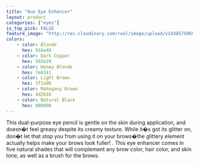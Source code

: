 ```yaml
---
title: "Duo Eye Enhancer"
layout: product
categories: ["eyes"]
is_top_pick: FALSE
feature_image: "http://res.cloudinary.com/ruel/image/upload/v1438575069/fashion21/picture-19.jpg"
colors:
    - color: Blonde
      hex: 916e40
    - color: Dark Copper
      hex: 593e29
    - color: Honey Blonde
      hex: 7e6341
    - color: Light Brown
      hex: 3f1a08
    - color: Mahogany Brown
      hex: 4d2b10
    - color: Natural Black
      hex: 000000
---
```

This dual-purpose eye pencil is gentle on the skin during application, and doesn�t feel greasy despite its creamy texture.  While it�s got its glitter on, don�t let that stop you from using it on your brows�the glittery element actually helps make your brows look fuller! . This eye enhancer comes in five natural shades that will complement any brow color, hair color, and skin tone, as well as a brush for the brows.